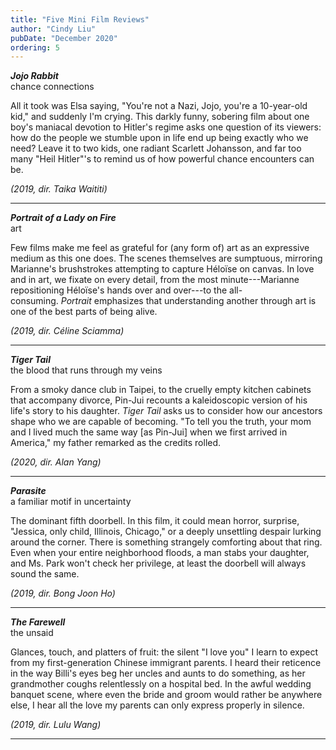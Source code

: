 ```yaml
---
title: "Five Mini Film Reviews"
author: "Cindy Liu"
pubDate: "December 2020"
ordering: 5
---
```


**_Jojo Rabbit_**\
chance connections

All it took was Elsa saying, "You're not a Nazi, Jojo, you're a 10-year-old kid," and suddenly I'm crying. This darkly funny, sobering film about one boy's maniacal devotion to Hitler's regime asks one question of its viewers: how do the people we stumble upon in life end up being exactly who we need? Leave it to two kids, one radiant Scarlett Johansson, and far too many "Heil Hitler"'s to remind us of how powerful chance encounters can be.

_(2019, dir. Taika Waititi)_

---

**_Portrait of a Lady on Fire_**\
art

Few films make me feel as grateful for (any form of) art as an expressive medium as this one does. The scenes themselves are sumptuous, mirroring Marianne's brushstrokes attempting to capture Héloïse on canvas. In love and in art, we fixate on every detail, from the most minute---Marianne repositioning Héloïse's hands over and over---to the all-consuming. *Portrait* emphasizes that understanding another through art is one of the best parts of being alive.

_(2019, dir. Céline Sciamma)_

---

**_Tiger Tail_**\
the blood that runs through my veins

From a smoky dance club in Taipei, to the cruelly empty kitchen cabinets that accompany divorce, Pin-Jui recounts a kaleidoscopic version of his life's story to his daughter. *Tiger Tail* asks us to consider how our ancestors shape who we are capable of becoming. "To tell you the truth, your mom and I lived much the same way [as Pin-Jui] when we first arrived in America," my father remarked as the credits rolled.

_(2020, dir. Alan Yang)_

---

**_Parasite_**\
a familiar motif in uncertainty

The dominant fifth doorbell. In this film, it could mean horror, surprise, "Jessica, only child, Illinois, Chicago," or a deeply unsettling despair lurking around the corner. There is something strangely comforting about that ring. Even when your entire neighborhood floods, a man stabs your daughter, and Ms. Park won't check her privilege, at least the doorbell will always sound the same.

_(2019, dir. Bong Joon Ho)_

---

**_The Farewell_**\
the unsaid

Glances, touch, and platters of fruit: the silent "I love you" I learn to expect from my first-generation Chinese immigrant parents. I heard their reticence in the way Billi's eyes beg her uncles and aunts to do something, as her grandmother coughs relentlessly on a hospital bed. In the awful wedding banquet scene, where even the bride and groom would rather be anywhere else, I hear all the love my parents can only express properly in silence.

_(2019, dir. Lulu Wang)_

---
